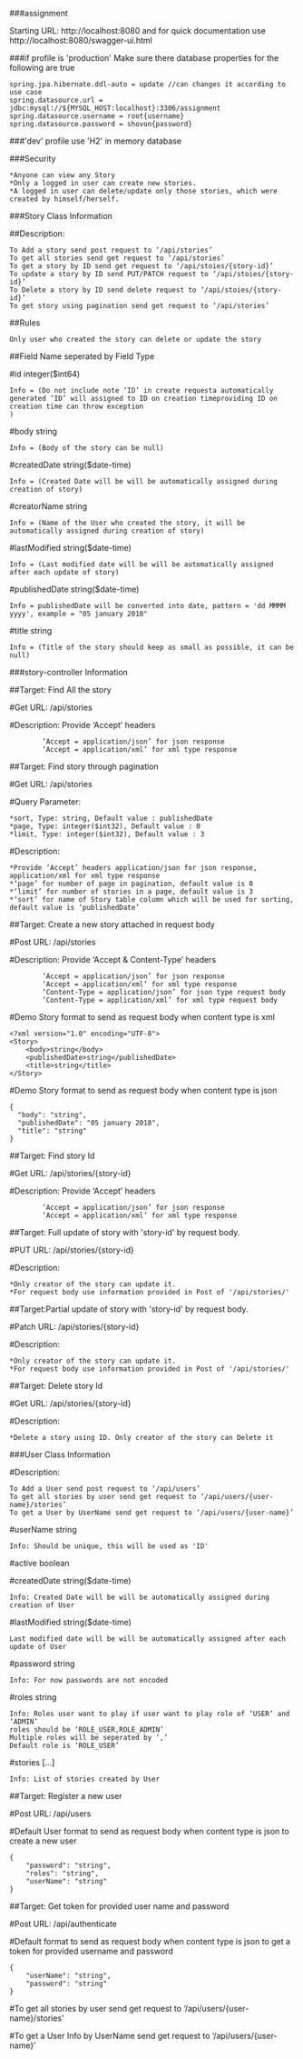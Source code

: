 ###assignment

Starting URL: http://localhost:8080 and for quick documentation use http://localhost:8080/swagger-ui.html

###if profile is 'production' Make sure there database properties for the following are true

    spring.jpa.hibernate.ddl-auto = update //can changes it according to use case
    spring.datasource.url = jdbc:mysql://${MYSQL_HOST:localhost}:3306/assignment
    spring.datasource.username = root{username}
    spring.datasource.password = shovon{password}
    
###'dev' profile use 'H2' in memory database

###Security

    *Anyone can view any Story
    *Only a logged in user can create new stories.
    *A logged in user can delete/update only those stories, which were created by himself/herself.

###Story Class Information

##Description:	

    To Add a story send post request to ‘/api/stories’
    To get all stories send get request to ‘/api/stories’
    To get a story by ID send get request to ‘/api/stoies/{story-id}’
    To update a story by ID send PUT/PATCH request to ‘/api/stoies/{story-id}’
    To Delete a story by ID send delete request to ‘/api/stoies/{story-id}’
    To get story using pagination send get request to ‘/api/stories’
    

##Rules

    Only user who created the story can delete or update the story

##Field Name seperated by Field Type

#id	integer($int64)

    Info = (Do not include note ‘ID’ in create requesta automatically 
    generated ‘ID’ will assigned to ID on creation timeproviding ID on creation time can throw exception
    )

#body	string

    Info = (Body of the story can be null)

#createdDate	string($date-time)

    Info = (Created Date will be will be automatically assigned during creation of story)

#creatorName	string

    Info = (Name of the User who created the story, it will be automatically assigned during creation of story) 

#lastModified	string($date-time) 

    Info = (Last modified date will be will be automatically assigned after each update of story)

#publishedDate	string($date-time)

    Info = publishedDate will be converted into date, pattern = 'dd MMMM yyyy', example = "05 january 2018"

#title	string 

    Info = (Title of the story should keep as small as possible, it can be null)



###story-controller Information

##Target: Find All the story

#Get URL: /api/stories 

#Description: Provide ‘Accept’ headers 

            ‘Accept = application/json’ for json response
            ‘Accept = application/xml’ for xml type response

##Target: Find story through pagination

#Get URL: /api/stories

#Query Parameter:

    *sort, Type: string, Default value : publishedDate
    *page, Type: integer($int32), Default value : 0
    *limit, Type: integer($int32), Default value : 3
    
#Description:

    *Provide ‘Accept’ headers application/json for json response, application/xml for xml type response  
    *‘page’ for number of page in pagination, default value is 0
    *‘limit’ for number of stories in a page, default value is 3
    *‘sort’ for name of Story table column which will be used for sorting, default value is ‘publishedDate’            
            
##Target: Create a new story attached in request body 

#Post URL: /api/stories

#Description: Provide ‘Accept & Content-Type’ headers 

            ‘Accept = application/json’ for json response
            ‘Accept = application/xml’ for xml type response
            ‘Content-Type = application/json’ for json type request body
            ‘Content-Type = application/xml’ for xml type request body     

#Demo Story format to send as request body when content type is xml

    <?xml version="1.0" encoding="UTF-8">
    <Story>
        <body>string</body>
        <publishedDate>string</publishedDate>
        <title>string</title>
    </Story>

#Demo Story format to send as request body when content type is json

    {
      "body": "string", 
      "publishedDate": "05 january 2018",
      "title": "string"
    }

##Target: Find story Id

#Get URL: /api/stories/{story-id}

#Description: Provide ‘Accept’ headers 

            ‘Accept = application/json’ for json response
            ‘Accept = application/xml’ for xml type response
            
##Target: Full update of story with 'story-id' by request body. 

#PUT URL: /api/stories/{story-id}

#Description: 

    *Only creator of the story can update it.
    *For request body use information provided in Post of '/api/stories/'
    
##Target:Partial update of story with 'story-id' by request body. 

#Patch URL: /api/stories/{story-id}

#Description: 

    *Only creator of the story can update it.
    *For request body use information provided in Post of '/api/stories/'

##Target: Delete story Id

#Get URL: /api/stories/{story-id}

#Description:

    *Delete a story using ID. Only creator of the story can Delete it
    
    
###User Class Information

#Description:

    To Add a User send post request to ‘/api/users’
    To get all stories by user send get request to ‘/api/users/{user-name}/stories’
    To get a User by UserName send get request to ‘/api/users/{user-name}’

#userName	string

    Info: Should be unique, this will be used as 'ID'        

#active	boolean

#createdDate	string($date-time)

    Info: Created Date will be will be automatically assigned during creation of User

#lastModified	string($date-time)

    Last modified date will be will be automatically assigned after each update of User

#password	string

    Info: For now passwords are not encoded 

#roles	string

    Info: Roles user want to play if user want to play role of ‘USER’ and ‘ADMIN’
    roles should be ‘ROLE_USER,ROLE_ADMIN’
    Multiple roles will be seperated by ‘,’
    Default role is ‘ROLE_USER’

#stories	[...]

    Info: List of stories created by User

##Target: Register a new user

#Post URL: /api/users

#Default User format to send as request body when content type is json to create a new user

    {
        "password": "string",
        "roles": "string",
        "userName": "string"
    }


##Target: Get token for provided user name and password

#Post URL: /api/authenticate

#Default format to send as request body when content type is json to get a token for provided username and password

    {
        "userName": "string",
        "password": "string"
    }
  
#To get all stories by user send get request to ‘/api/users/{user-name}/stories’

#To get a User Info by UserName send get request to ‘/api/users/{user-name}’
